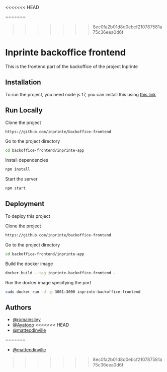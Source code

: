 <<<<<<< HEAD

=======
>>>>>>> 8ec0fa2b01d8d0ebcf210787581a75c36eea0d6f
# Inprinte backoffice frontend

This is the frontend part of the backoffice of the project Inprinte



## Installation

To run the project, you need node js 17, you can install this using 
[this link](https://phoenixnap.com/kb/update-node-js-version)
    
## Run Locally

Clone the project

```bash
https://github.com/inprinte/backoffice-frontend
```

Go to the project directory

```bash
cd backoffice-frontend/inprinte-app
```

Install dependencies

```bash
npm install
```

Start the server

```bash
npm start
```


## Deployment

To deploy this project

Clone the project 

```bash
https://github.com/inprinte/backoffice-frontend
```

Go to the project directory

```bash
cd backoffice-frontend/inprinte-app
```

Build the docker image

```bash
docker build --tag inprinte-backoffice-frontend .
```

Run the docker image specifying the port 

```bash
sudo docker run -d -p 3001:3000 inprinte-backoffice-frontend
```


## Authors

- [@romainsilvy](https://github.com/romainsilvy)
- [@Ayatooo](https://github.com/Ayatooo)
<<<<<<< HEAD
- [@matteodinville](https://github.com/matteodinville)

=======
- [@matteodinville](https://github.com/matteodinville)
>>>>>>> 8ec0fa2b01d8d0ebcf210787581a75c36eea0d6f
